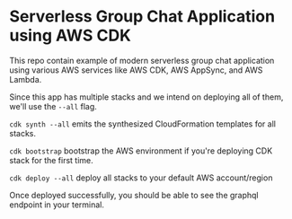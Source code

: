 # Serverless Group Chat Application using AWS CDK

This repo contain example of modern serverless group chat application using various AWS services like AWS CDK, AWS AppSync, and AWS Lambda.

Since this app has multiple stacks and we intend on deploying all of them, we'll use the `--all` flag.

`cdk synth --all` emits the synthesized CloudFormation templates for all stacks.

`cdk bootstrap` bootstrap the AWS environment if you're deploying CDK stack for the first time.

`cdk deploy --all` deploy all stacks to your default AWS account/region

Once deployed successfully, you should be able to see the graphql endpoint in your terminal.

